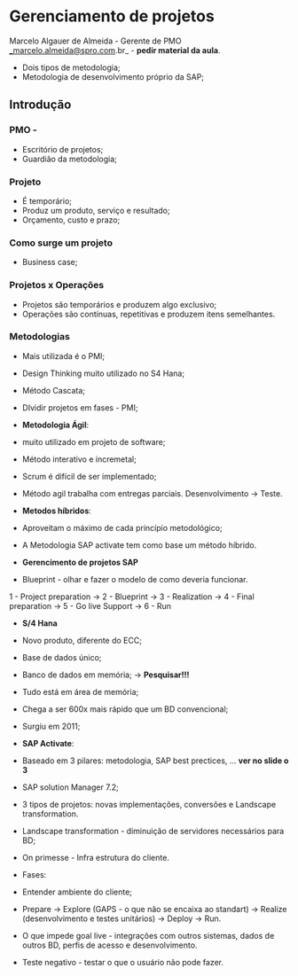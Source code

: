 # Gerenciamento de projetos

Marcelo Algauer de Almeida - Gerente de PMO
_marcelo.almeida@spro.com.br_ - **pedir material da aula**.

- Dois tipos de metodologia;
- Metodologia de desenvolvimento próprio da SAP;

## Introdução

### PMO - 

- Escritório de projetos;
- Guardião da metodologia;

### Projeto

- É temporário;
- Produz um produto, serviço e resultado;
- Orçamento, custo e prazo;

### Como surge um projeto

- Business case;

### Projetos x Operações

- Projetos são temporários e produzem algo exclusivo;
- Operações são contínuas, repetitivas e produzem itens semelhantes.

### Metodologias

- Mais utilizada é o PMI;
- Design Thinking muito utilizado no S4 Hana;

- Método Cascata;
- DIvidir projetos em fases - PMI;

- **Metodologia Ágil**:
 - muito utilizado em projeto de software;
 - Método interativo e incremetal;
 - Scrum é difícil de ser implementado;
 - Método agil trabalha com entregas parciais. Desenvolvimento -> Teste.
 
 - **Metodos híbridos**:
 - Aproveitam o máximo  de cada princípio metodológico;
 - A Metodologia SAP activate tem como base um método híbrido.
 
 - **Gerencimento de projetos SAP**
 - Blueprint - olhar e fazer o modelo de como deveria funcionar.
 
 1 - Project preparation -> 2 - Blueprint -> 3 - Realization -> 4 - Final preparation -> 5 -  Go live Support -> 6 - Run
 
 - **S/4 Hana**
 
 - Novo produto, diferente do ECC;
 - Base de dados único;
 - Banco de dados em memória; -> **Pesquisar!!!**
 - Tudo está em área de memória;
 - Chega a ser 600x mais rápido que um BD convencional;
 - Surgiu em 2011;
 
 - **SAP Activate**:
 
 - Baseado em 3 pilares: metodologia, SAP best prectices, ... **ver no slide o 3**
 - SAP solution Manager 7.2;
 - 3 tipos de projetos: novas implementações, conversões e Landscape transformation.
 - Landscape transformation - diminuição de servidores necessários para BD;
 - On primesse - Infra estrutura do cliente.
 
 - Fases:
 - Entender ambiente do cliente;
 - Prepare -> Explore (GAPS - o que não se encaixa ao standart) -> Realize (desenvolvimento e testes unitários) -> Deploy -> Run.
 
 - O que impede goal live - integrações com outros sistemas, dados de outros BD, perfis de acesso e desenvolvimento. 
 
 - Teste negativo - testar o que o usuário não pode fazer.
 
 


